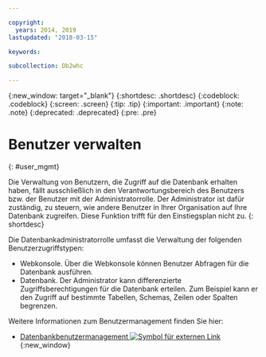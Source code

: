 ```yaml
---

copyright:
  years: 2014, 2019
lastupdated: "2018-03-15"

keywords:

subcollection: Db2whc

---
```


<!-- Attribute definitions --> 
{:new_window: target="_blank"}
{:shortdesc: .shortdesc}
{:codeblock: .codeblock}
{:screen: .screen}
{:tip: .tip}
{:important: .important}
{:note: .note}
{:deprecated: .deprecated}
{:pre: .pre}

# Benutzer verwalten
{: #user_mgmt}

Die Verwaltung von Benutzern, die Zugriff auf die Datenbank erhalten haben, fällt ausschließlich in den Verantwortungsbereich des Benutzers bzw. der Benutzer mit der Administratorrolle. Der Administrator ist dafür zuständig, zu steuern, wie andere Benutzer in Ihrer Organisation auf Ihre Datenbank zugreifen. Diese Funktion trifft für den Einstiegsplan nicht zu.
{: shortdesc}

Die Datenbankadministratorrolle umfasst die Verwaltung der folgenden Benutzerzugriffstypen: 
* Webkonsole. Über die Webkonsole können Benutzer Abfragen für die Datenbank ausführen.
* Datenbank. Der Administrator kann differenzierte Zugriffsberechtigungen für die Datenbank erteilen. Zum Beispiel kann er den Zugriff auf bestimmte Tabellen, Schemas, Zeilen oder Spalten begrenzen. 

Weitere Informationen zum Benutzermanagement finden Sie hier: 
- [Datenbankbenutzermanagement ![Symbol für externen Link](../../icons/launch-glyph.svg "Symbol für externen Link")](https://www.ibm.com/support/knowledgecenter/SS6NHC/com.ibm.swg.im.dashdb.security.doc/doc/user_mgmnt.html){:new_window}
